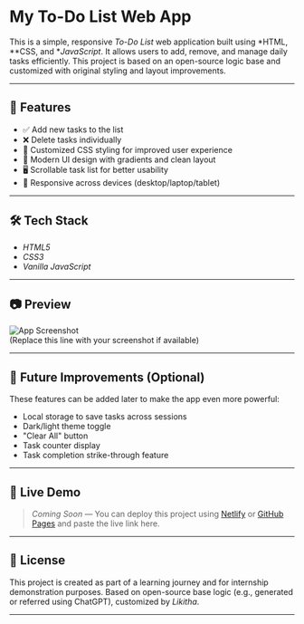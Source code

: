 
#  My To-Do List Web App

This is a simple, responsive *To-Do List* web application built using *HTML, **CSS, and **JavaScript*. It allows users to add, remove, and manage daily tasks efficiently. This project is based on an open-source logic base and customized with original styling and layout improvements.

---

## 🌟 Features

- ✅ Add new tasks to the list
- ❌ Delete tasks individually
- 💅 Customized CSS styling for improved user experience
- 🎨 Modern UI design with gradients and clean layout
- 🖥 Scrollable task list for better usability
- 📱 Responsive across devices (desktop/laptop/tablet)

---

## 🛠 Tech Stack

- *HTML5*
- *CSS3*
- *Vanilla JavaScript*

---

## 📷 Preview

![App Screenshot](screenshot.png)  
(Replace this line with your screenshot if available)

---

## 🚀 Future Improvements (Optional)

These features can be added later to make the app even more powerful:
- Local storage to save tasks across sessions
- Dark/light theme toggle
- "Clear All" button
- Task counter display
- Task completion strike-through feature

---

## 🔗 Live Demo

> *Coming Soon* — You can deploy this project using [Netlify](https://www.netlify.com/) or [GitHub Pages](https://pages.github.com/) and paste the live link here.

---

## 📄 License

This project is created as part of a learning journey and for internship demonstration purposes. Based on open-source base logic (e.g., generated or referred using ChatGPT), customized by *Likitha*.

---

